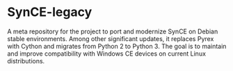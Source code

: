 # SynCE-legacy
A meta repository for the project to port and modernize SynCE on Debian stable environments. Among other significant updates, it replaces Pyrex with Cython and migrates from Python 2 to Python 3. The goal is to maintain and improve compatibility with Windows CE devices on current Linux distributions.
